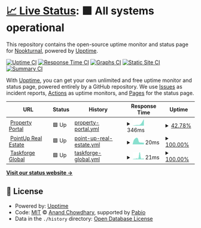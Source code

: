 # [📈 Live Status](https://Nookturnal.github.io/upptime): <!--live status--> **🟩 All systems operational**

This repository contains the open-source uptime monitor and status page for [Nookturnal](https://Nookturnal.github.io/upptime), powered by [Upptime](https://github.com/upptime/upptime).

[![Uptime CI](https://github.com/Nookturnal/upptime/workflows/Uptime%20CI/badge.svg)](https://github.com/Nookturnal/upptime/actions?query=workflow%3A%22Uptime+CI%22)
[![Response Time CI](https://github.com/Nookturnal/upptime/workflows/Response%20Time%20CI/badge.svg)](https://github.com/Nookturnal/upptime/actions?query=workflow%3A%22Response+Time+CI%22)
[![Graphs CI](https://github.com/Nookturnal/upptime/workflows/Graphs%20CI/badge.svg)](https://github.com/Nookturnal/upptime/actions?query=workflow%3A%22Graphs+CI%22)
[![Static Site CI](https://github.com/Nookturnal/upptime/workflows/Static%20Site%20CI/badge.svg)](https://github.com/Nookturnal/upptime/actions?query=workflow%3A%22Static+Site+CI%22)
[![Summary CI](https://github.com/Nookturnal/upptime/workflows/Summary%20CI/badge.svg)](https://github.com/Nookturnal/upptime/actions?query=workflow%3A%22Summary+CI%22)

With [Upptime](https://upptime.js.org), you can get your own unlimited and free uptime monitor and status page, powered entirely by a GitHub repository. We use [Issues](https://github.com/Nookturnal/upptime/issues) as incident reports, [Actions](https://github.com/Nookturnal/upptime/actions) as uptime monitors, and [Pages](https://Nookturnal.github.io/upptime) for the status page.

<!--start: status pages-->
<!-- This summary is generated by Upptime (https://github.com/upptime/upptime) -->
<!-- Do not edit this manually, your changes will be overwritten -->
<!-- prettier-ignore -->
| URL | Status | History | Response Time | Uptime |
| --- | ------ | ------- | ------------- | ------ |
| <img alt="" src="https://icons.duckduckgo.com/ip3/www.propertyportal.ph.ico" height="13"> [Property Portal](https://www.propertyportal.ph) | 🟩 Up | [property-portal.yml](https://github.com/Nookturnal/upptime/commits/HEAD/history/property-portal.yml) | <details><summary><img alt="Response time graph" src="./graphs/property-portal/response-time-week.png" height="20"> 346ms</summary><br><a href="https://Nookturnal.github.io/upptime/history/property-portal"><img alt="Response time 346" src="https://img.shields.io/endpoint?url=https%3A%2F%2Fraw.githubusercontent.com%2FNookturnal%2Fupptime%2FHEAD%2Fapi%2Fproperty-portal%2Fresponse-time.json"></a><br><a href="https://Nookturnal.github.io/upptime/history/property-portal"><img alt="24-hour response time 346" src="https://img.shields.io/endpoint?url=https%3A%2F%2Fraw.githubusercontent.com%2FNookturnal%2Fupptime%2FHEAD%2Fapi%2Fproperty-portal%2Fresponse-time-day.json"></a><br><a href="https://Nookturnal.github.io/upptime/history/property-portal"><img alt="7-day response time 346" src="https://img.shields.io/endpoint?url=https%3A%2F%2Fraw.githubusercontent.com%2FNookturnal%2Fupptime%2FHEAD%2Fapi%2Fproperty-portal%2Fresponse-time-week.json"></a><br><a href="https://Nookturnal.github.io/upptime/history/property-portal"><img alt="30-day response time 346" src="https://img.shields.io/endpoint?url=https%3A%2F%2Fraw.githubusercontent.com%2FNookturnal%2Fupptime%2FHEAD%2Fapi%2Fproperty-portal%2Fresponse-time-month.json"></a><br><a href="https://Nookturnal.github.io/upptime/history/property-portal"><img alt="1-year response time 346" src="https://img.shields.io/endpoint?url=https%3A%2F%2Fraw.githubusercontent.com%2FNookturnal%2Fupptime%2FHEAD%2Fapi%2Fproperty-portal%2Fresponse-time-year.json"></a></details> | <details><summary><a href="https://Nookturnal.github.io/upptime/history/property-portal">42.78%</a></summary><a href="https://Nookturnal.github.io/upptime/history/property-portal"><img alt="All-time uptime 42.78%" src="https://img.shields.io/endpoint?url=https%3A%2F%2Fraw.githubusercontent.com%2FNookturnal%2Fupptime%2FHEAD%2Fapi%2Fproperty-portal%2Fuptime.json"></a><br><a href="https://Nookturnal.github.io/upptime/history/property-portal"><img alt="24-hour uptime 42.78%" src="https://img.shields.io/endpoint?url=https%3A%2F%2Fraw.githubusercontent.com%2FNookturnal%2Fupptime%2FHEAD%2Fapi%2Fproperty-portal%2Fuptime-day.json"></a><br><a href="https://Nookturnal.github.io/upptime/history/property-portal"><img alt="7-day uptime 42.78%" src="https://img.shields.io/endpoint?url=https%3A%2F%2Fraw.githubusercontent.com%2FNookturnal%2Fupptime%2FHEAD%2Fapi%2Fproperty-portal%2Fuptime-week.json"></a><br><a href="https://Nookturnal.github.io/upptime/history/property-portal"><img alt="30-day uptime 42.78%" src="https://img.shields.io/endpoint?url=https%3A%2F%2Fraw.githubusercontent.com%2FNookturnal%2Fupptime%2FHEAD%2Fapi%2Fproperty-portal%2Fuptime-month.json"></a><br><a href="https://Nookturnal.github.io/upptime/history/property-portal"><img alt="1-year uptime 42.78%" src="https://img.shields.io/endpoint?url=https%3A%2F%2Fraw.githubusercontent.com%2FNookturnal%2Fupptime%2FHEAD%2Fapi%2Fproperty-portal%2Fuptime-year.json"></a></details>
| <img alt="" src="https://icons.duckduckgo.com/ip3/www.propertyportal.ph.ico" height="13"> [PointUp Real Estate](https://www.propertyportal.ph) | 🟩 Up | [point-up-real-estate.yml](https://github.com/Nookturnal/upptime/commits/HEAD/history/point-up-real-estate.yml) | <details><summary><img alt="Response time graph" src="./graphs/point-up-real-estate/response-time-week.png" height="20"> 20ms</summary><br><a href="https://Nookturnal.github.io/upptime/history/point-up-real-estate"><img alt="Response time 20" src="https://img.shields.io/endpoint?url=https%3A%2F%2Fraw.githubusercontent.com%2FNookturnal%2Fupptime%2FHEAD%2Fapi%2Fpoint-up-real-estate%2Fresponse-time.json"></a><br><a href="https://Nookturnal.github.io/upptime/history/point-up-real-estate"><img alt="24-hour response time 20" src="https://img.shields.io/endpoint?url=https%3A%2F%2Fraw.githubusercontent.com%2FNookturnal%2Fupptime%2FHEAD%2Fapi%2Fpoint-up-real-estate%2Fresponse-time-day.json"></a><br><a href="https://Nookturnal.github.io/upptime/history/point-up-real-estate"><img alt="7-day response time 20" src="https://img.shields.io/endpoint?url=https%3A%2F%2Fraw.githubusercontent.com%2FNookturnal%2Fupptime%2FHEAD%2Fapi%2Fpoint-up-real-estate%2Fresponse-time-week.json"></a><br><a href="https://Nookturnal.github.io/upptime/history/point-up-real-estate"><img alt="30-day response time 20" src="https://img.shields.io/endpoint?url=https%3A%2F%2Fraw.githubusercontent.com%2FNookturnal%2Fupptime%2FHEAD%2Fapi%2Fpoint-up-real-estate%2Fresponse-time-month.json"></a><br><a href="https://Nookturnal.github.io/upptime/history/point-up-real-estate"><img alt="1-year response time 20" src="https://img.shields.io/endpoint?url=https%3A%2F%2Fraw.githubusercontent.com%2FNookturnal%2Fupptime%2FHEAD%2Fapi%2Fpoint-up-real-estate%2Fresponse-time-year.json"></a></details> | <details><summary><a href="https://Nookturnal.github.io/upptime/history/point-up-real-estate">100.00%</a></summary><a href="https://Nookturnal.github.io/upptime/history/point-up-real-estate"><img alt="All-time uptime 100.00%" src="https://img.shields.io/endpoint?url=https%3A%2F%2Fraw.githubusercontent.com%2FNookturnal%2Fupptime%2FHEAD%2Fapi%2Fpoint-up-real-estate%2Fuptime.json"></a><br><a href="https://Nookturnal.github.io/upptime/history/point-up-real-estate"><img alt="24-hour uptime 100.00%" src="https://img.shields.io/endpoint?url=https%3A%2F%2Fraw.githubusercontent.com%2FNookturnal%2Fupptime%2FHEAD%2Fapi%2Fpoint-up-real-estate%2Fuptime-day.json"></a><br><a href="https://Nookturnal.github.io/upptime/history/point-up-real-estate"><img alt="7-day uptime 100.00%" src="https://img.shields.io/endpoint?url=https%3A%2F%2Fraw.githubusercontent.com%2FNookturnal%2Fupptime%2FHEAD%2Fapi%2Fpoint-up-real-estate%2Fuptime-week.json"></a><br><a href="https://Nookturnal.github.io/upptime/history/point-up-real-estate"><img alt="30-day uptime 100.00%" src="https://img.shields.io/endpoint?url=https%3A%2F%2Fraw.githubusercontent.com%2FNookturnal%2Fupptime%2FHEAD%2Fapi%2Fpoint-up-real-estate%2Fuptime-month.json"></a><br><a href="https://Nookturnal.github.io/upptime/history/point-up-real-estate"><img alt="1-year uptime 100.00%" src="https://img.shields.io/endpoint?url=https%3A%2F%2Fraw.githubusercontent.com%2FNookturnal%2Fupptime%2FHEAD%2Fapi%2Fpoint-up-real-estate%2Fuptime-year.json"></a></details>
| <img alt="" src="https://icons.duckduckgo.com/ip3/www.propertyportal.ph.ico" height="13"> [Taskforge Global](https://www.propertyportal.ph) | 🟩 Up | [taskforge-global.yml](https://github.com/Nookturnal/upptime/commits/HEAD/history/taskforge-global.yml) | <details><summary><img alt="Response time graph" src="./graphs/taskforge-global/response-time-week.png" height="20"> 21ms</summary><br><a href="https://Nookturnal.github.io/upptime/history/taskforge-global"><img alt="Response time 21" src="https://img.shields.io/endpoint?url=https%3A%2F%2Fraw.githubusercontent.com%2FNookturnal%2Fupptime%2FHEAD%2Fapi%2Ftaskforge-global%2Fresponse-time.json"></a><br><a href="https://Nookturnal.github.io/upptime/history/taskforge-global"><img alt="24-hour response time 21" src="https://img.shields.io/endpoint?url=https%3A%2F%2Fraw.githubusercontent.com%2FNookturnal%2Fupptime%2FHEAD%2Fapi%2Ftaskforge-global%2Fresponse-time-day.json"></a><br><a href="https://Nookturnal.github.io/upptime/history/taskforge-global"><img alt="7-day response time 21" src="https://img.shields.io/endpoint?url=https%3A%2F%2Fraw.githubusercontent.com%2FNookturnal%2Fupptime%2FHEAD%2Fapi%2Ftaskforge-global%2Fresponse-time-week.json"></a><br><a href="https://Nookturnal.github.io/upptime/history/taskforge-global"><img alt="30-day response time 21" src="https://img.shields.io/endpoint?url=https%3A%2F%2Fraw.githubusercontent.com%2FNookturnal%2Fupptime%2FHEAD%2Fapi%2Ftaskforge-global%2Fresponse-time-month.json"></a><br><a href="https://Nookturnal.github.io/upptime/history/taskforge-global"><img alt="1-year response time 21" src="https://img.shields.io/endpoint?url=https%3A%2F%2Fraw.githubusercontent.com%2FNookturnal%2Fupptime%2FHEAD%2Fapi%2Ftaskforge-global%2Fresponse-time-year.json"></a></details> | <details><summary><a href="https://Nookturnal.github.io/upptime/history/taskforge-global">100.00%</a></summary><a href="https://Nookturnal.github.io/upptime/history/taskforge-global"><img alt="All-time uptime 100.00%" src="https://img.shields.io/endpoint?url=https%3A%2F%2Fraw.githubusercontent.com%2FNookturnal%2Fupptime%2FHEAD%2Fapi%2Ftaskforge-global%2Fuptime.json"></a><br><a href="https://Nookturnal.github.io/upptime/history/taskforge-global"><img alt="24-hour uptime 100.00%" src="https://img.shields.io/endpoint?url=https%3A%2F%2Fraw.githubusercontent.com%2FNookturnal%2Fupptime%2FHEAD%2Fapi%2Ftaskforge-global%2Fuptime-day.json"></a><br><a href="https://Nookturnal.github.io/upptime/history/taskforge-global"><img alt="7-day uptime 100.00%" src="https://img.shields.io/endpoint?url=https%3A%2F%2Fraw.githubusercontent.com%2FNookturnal%2Fupptime%2FHEAD%2Fapi%2Ftaskforge-global%2Fuptime-week.json"></a><br><a href="https://Nookturnal.github.io/upptime/history/taskforge-global"><img alt="30-day uptime 100.00%" src="https://img.shields.io/endpoint?url=https%3A%2F%2Fraw.githubusercontent.com%2FNookturnal%2Fupptime%2FHEAD%2Fapi%2Ftaskforge-global%2Fuptime-month.json"></a><br><a href="https://Nookturnal.github.io/upptime/history/taskforge-global"><img alt="1-year uptime 100.00%" src="https://img.shields.io/endpoint?url=https%3A%2F%2Fraw.githubusercontent.com%2FNookturnal%2Fupptime%2FHEAD%2Fapi%2Ftaskforge-global%2Fuptime-year.json"></a></details>

<!--end: status pages-->

[**Visit our status website →**](https://Nookturnal.github.io/upptime)

## 📄 License

- Powered by: [Upptime](https://github.com/upptime/upptime)
- Code: [MIT](./LICENSE) © [Anand Chowdhary](https://anandchowdhary.com), supported by [Pabio](https://pabio.com)
- Data in the `./history` directory: [Open Database License](https://opendatacommons.org/licenses/odbl/1-0/)
